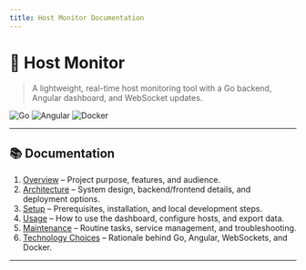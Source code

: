 ```yaml
---
title: Host Monitor Documentation
---
```


# 📡 Host Monitor
> A lightweight, real-time host monitoring tool with a Go backend, Angular dashboard, and WebSocket updates.

![Go](https://img.shields.io/badge/Go-1.22-blue)
![Angular](https://img.shields.io/badge/Angular-17-red)
![Docker](https://img.shields.io/badge/Docker-ready-blue)

---

## 📚 Documentation

1. [Overview](overview.md) – Project purpose, features, and audience.
2. [Architecture](architecture.md) – System design, backend/frontend details, and deployment options.
3. [Setup](setup.md) – Prerequisites, installation, and local development steps.
4. [Usage](usage.md) – How to use the dashboard, configure hosts, and export data.
5. [Maintenance](maintenance.md) – Routine tasks, service management, and troubleshooting.
6. [Technology Choices](tech.md) – Rationale behind Go, Angular, WebSockets, and Docker.

---

